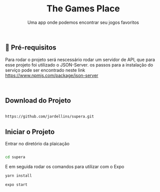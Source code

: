 <h1 align="center">
    The Games Place
</h1>
<p align="center">Uma app onde podemos encontrar seu jogos favoritos</p>



<br/>

## :scroll: Pré-requisitos

Para rodar o projeto será nescessário rodar um servidor de API, que para esse projeto foi utilizado o JSON-Server.
os passos para a instalação do serviço pode ser encontrado neste link https://www.npmjs.com/package/json-server

<br/>

## Download do Projeto

```sh

https://github.com/jardellins/supera.git

```

## Iniciar o Projeto

Entrar no diretório da plaicação

```sh

cd supera

```

E em seguida rodar os comandos para utilizar com o Expo

```sh
yarn install

expo start
```